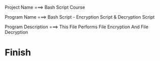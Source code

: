 Project Name ===> Bash Script Course

Program Name ===> Bash Script - Encryption Script & Decryption Script

Program Description ===> This File Performs File Encryption And File Decryption

# Finish
